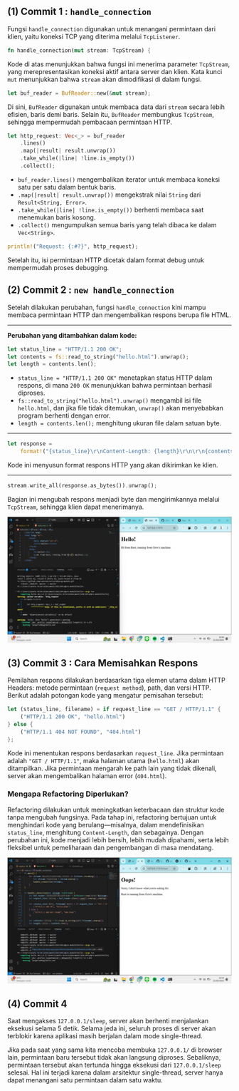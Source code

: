 ## (1) Commit 1 : `handle_connection`

Fungsi `handle_connection` digunakan untuk menangani permintaan dari klien, yaitu koneksi TCP yang diterima melalui `TcpListener`.

```rust
fn handle_connection(mut stream: TcpStream) {
```
Kode di atas menunjukkan bahwa fungsi ini menerima parameter `TcpStream`, yang merepresentasikan koneksi aktif antara server dan klien. Kata kunci `mut` menunjukkan bahwa `stream` akan dimodifikasi di dalam fungsi.

```rust
let buf_reader = BufReader::new(&mut stream);
```
Di sini, `BufReader` digunakan untuk membaca data dari `stream` secara lebih efisien, baris demi baris. Selain itu, `BufReader` membungkus `TcpStream`, sehingga mempermudah pembacaan permintaan HTTP.

```rust
let http_request: Vec<_> = buf_reader 
    .lines()
    .map(|result| result.unwrap()) 
    .take_while(|line| !line.is_empty()) 
    .collect();
```
- `buf_reader.lines()` mengembalikan iterator untuk membaca koneksi satu per satu dalam bentuk baris.  
- `.map(|result| result.unwrap())` mengekstrak nilai `String` dari `Result<String, Error>`.  
- `.take_while(|line| !line.is_empty())` berhenti membaca saat menemukan baris kosong.  
- `.collect()` mengumpulkan semua baris yang telah dibaca ke dalam `Vec<String>`.  

```rust
println!("Request: {:#?}", http_request);
```
Setelah itu, isi permintaan HTTP dicetak dalam format debug untuk mempermudah proses debugging.

## (2) Commit 2 : `new handle_connection`
Setelah dilakukan perubahan, fungsi `handle_connection` kini mampu membaca permintaan HTTP dan mengembalikan respons berupa file HTML.

---
**Perubahan yang ditambahkan dalam kode:**  
```rust
let status_line = "HTTP/1.1 200 OK";  
let contents = fs::read_to_string("hello.html").unwrap();  
let length = contents.len();  
```
- `status_line = "HTTP/1.1 200 OK"` menetapkan status HTTP dalam respons, di mana `200 OK` menunjukkan bahwa permintaan berhasil diproses.  
- `fs::read_to_string("hello.html").unwrap()` mengambil isi file `hello.html`, dan jika file tidak ditemukan, `unwrap()` akan menyebabkan program berhenti dengan error.  
- `length = contents.len();` menghitung ukuran file dalam satuan byte.  

---
```rust
let response =  
    format!("{status_line}\r\nContent-Length: {length}\r\n\r\n{contents}");  
```
Kode ini menyusun format respons HTTP yang akan dikirimkan ke klien.

---
```rust
stream.write_all(response.as_bytes()).unwrap();
```
Bagian ini mengubah respons menjadi byte dan mengirimkannya melalui `TcpStream`, sehingga klien dapat menerimanya.

![Commit 2 screen capture](images/commit2.png)

## (3) Commit 3  : Cara Memisahkan Respons  
Pemilahan respons dilakukan berdasarkan tiga elemen utama dalam HTTP Headers: metode permintaan (`request method`), path, dan versi HTTP. Berikut adalah potongan kode yang mengatur pemisahan tersebut:  

```rust
let (status_line, filename) = if request_line == "GET / HTTP/1.1" {
    ("HTTP/1.1 200 OK", "hello.html")
} else {
    ("HTTP/1.1 404 NOT FOUND", "404.html")
};
```
Kode ini menentukan respons berdasarkan `request_line`. Jika permintaan adalah `"GET / HTTP/1.1"`, maka halaman utama (`hello.html`) akan ditampilkan. Jika permintaan mengarah ke path lain yang tidak dikenali, server akan mengembalikan halaman error (`404.html`).  

### Mengapa Refactoring Diperlukan?  
Refactoring dilakukan untuk meningkatkan keterbacaan dan struktur kode tanpa mengubah fungsinya. Pada tahap ini, refactoring bertujuan untuk menghindari kode yang berulang—misalnya, dalam mendefinisikan `status_line`, menghitung `Content-Length`, dan sebagainya. Dengan perubahan ini, kode menjadi lebih bersih, lebih mudah dipahami, serta lebih fleksibel untuk pemeliharaan dan pengembangan di masa mendatang.

![Commit 3 screen capture](images/commit3.png)

## (4) Commit 4  

Saat mengakses `127.0.0.1/sleep`, server akan berhenti menjalankan eksekusi selama 5 detik. Selama jeda ini, seluruh proses di server akan terblokir karena aplikasi masih berjalan dalam mode single-thread.  

Jika pada saat yang sama kita mencoba membuka `127.0.0.1/` di browser lain, permintaan baru tersebut tidak akan langsung diproses. Sebaliknya, permintaan tersebut akan tertunda hingga eksekusi dari `127.0.0.1/sleep` selesai. Hal ini terjadi karena dalam arsitektur single-thread, server hanya dapat menangani satu permintaan dalam satu waktu.
